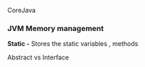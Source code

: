 CoreJava

### JVM Memory management


**Static -** Stores the static variables , methods

Abstract vs Interface
